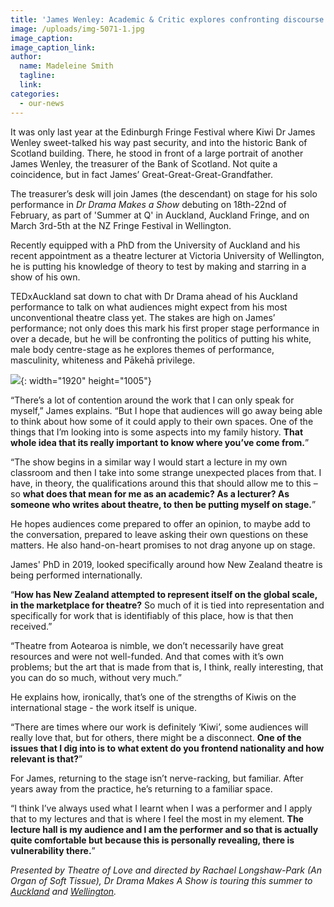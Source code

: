 ```yaml
---
title: 'James Wenley: Academic & Critic explores confronting discourse in new play'
image: /uploads/img-5071-1.jpg
image_caption:
image_caption_link:
author:
  name: Madeleine Smith
  tagline:
  link:
categories:
  - our-news
---
```


It was only last year at the Edinburgh Fringe Festival where Kiwi Dr James Wenley sweet-talked his way past security, and into the historic Bank of Scotland building. There, he stood in front of a large portrait of another James Wenley, the treasurer of the Bank of Scotland. Not quite a coincidence, but in fact James’ Great-Great-Great-Grandfather.

The treasurer’s desk will join James (the descendant) on stage for his solo performance in *Dr Drama Makes a Show* debuting on 18th-22nd of February, as part of 'Summer at Q' in Auckland, Auckland Fringe, and on March 3rd-5th at the NZ Fringe Festival in Wellington.

Recently equipped with a PhD from the University of Auckland and his recent appointment as a theatre lecturer at Victoria University of Wellington, he is putting his knowledge of theory to test by making and starring in a show of his own.

TEDxAuckland sat down to chat with Dr Drama ahead of his Auckland performance to talk on what audiences might expect from his most unconventional theatre class yet. The stakes are high on James’ performance; not only does this mark his first proper stage performance in over a decade, but he will be confronting the politics of putting his white, male body centre-stage as he explores themes of performance, masculinity, whiteness and Pākehā privilege.

![](/uploads/fringe-coverphoto-tol-1.jpg){: width="1920" height="1005"}

“There’s a lot of contention around the work that I can only speak for myself,” James explains. “But I hope that audiences will go away being able to think about how some of it could apply to their own spaces. One of the things that I’m looking into is some aspects into my family history. **That whole idea that its really important to know where you’ve come from.**”

“The show begins in a similar way I would start a lecture in my own classroom and then I take into some strange unexpected places from that. I have, in theory, the qualifications around this that should allow me to this – so **what does that mean for me as an academic? As a lecturer? As someone who writes about theatre, to then be putting myself on stage.**”

He hopes audiences come prepared to offer an opinion, to maybe add to the conversation, prepared to leave asking their own questions on these matters. He also hand-on-heart promises to not drag anyone up on stage.

James' PhD in 2019, looked specifically around how New Zealand theatre is being performed internationally.

“**How has New Zealand attempted to represent itself on the global scale, in the marketplace for theatre?** So much of it is tied into representation and specifically for work that is identifiably of this place, how is that then received.”

“Theatre from Aotearoa is nimble, we don’t necessarily have great resources and were not well-funded. And that comes with it’s own problems; but the art that is made from that is, I think, really interesting, that you can do so much, without very much.”

He explains how, ironically, that’s one of the strengths of Kiwis on the international stage - the work itself is unique.

“There are times where our work is definitely ‘Kiwi’, some audiences will really love that, but for others, there might be a disconnect. **One of the issues that I dig into is to what extent do you frontend nationality and how relevant is that?**”

For James, returning to the stage isn’t nerve-racking, but familiar. After years away from the practice, he’s returning to a familiar space.

“I think I’ve always used what I learnt when I was a performer and I apply that to my lectures and that is where I feel the most in my element. **The lecture hall is my audience and I am the performer and so that is actually quite comfortable but because this is personally revealing, there is vulnerability there.**”

*Presented by Theatre of Love and directed by Rachael Longshaw-Park (An Organ of Soft Tissue), Dr Drama Makes A Show is touring this summer to [Auckland](https://www.qtheatre.co.nz/dr-drama-makes-show) and [Wellington](https://fringe.co.nz/show/43771).*